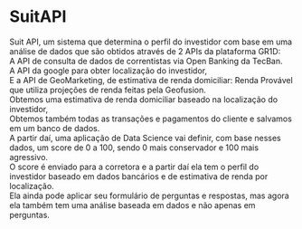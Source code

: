 # SuitAPI

Suit API, um sistema que determina o perfil do investidor com base em uma
<br/>análise de dados que são obtidos através de 2 APIs da plataforma GR1D:
<br/>A API de consulta de dados de correntistas via Open Banking da TecBan.
<br/>A API da google para obter localização do investidor,
<br/>E a API de GeoMarketing, de estimativa de renda domiciliar: Renda Provável que utiliza projeções de renda feitas pela Geofusion.
<br/>Obtemos uma estimativa de renda domiciliar baseado na localização do investidor, 
<br/>Obtemos também todas as transações e pagamentos do cliente e salvamos em um banco de dados.
<br/>A partir daí, uma aplicação de Data Science vai definir, com base nesses dados,
um score de 0 a 100, sendo 0 mais conservador e 100 mais agressivo.
<br/>O score é enviado para a corretora e a partir daí ela tem o perfil do investidor baseado
em dados bancários e de estimativa de renda por localização.
<br/>Ela ainda pode aplicar seu formulário de perguntas e respostas, mas agora ela também tem uma análise baseada em dados e não apenas em perguntas.
